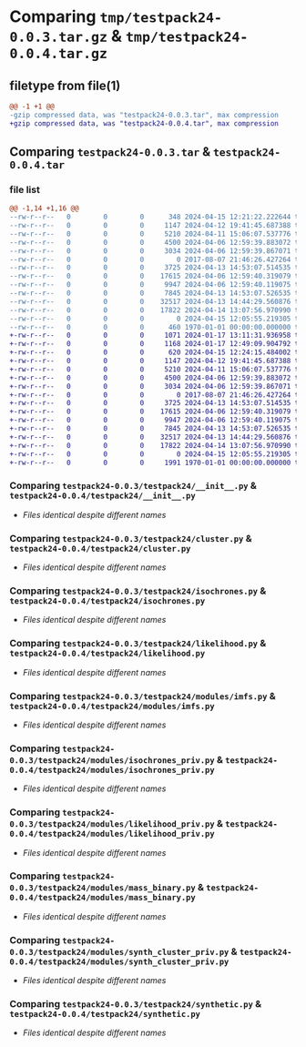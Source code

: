 # Comparing `tmp/testpack24-0.0.3.tar.gz` & `tmp/testpack24-0.0.4.tar.gz`

## filetype from file(1)

```diff
@@ -1 +1 @@
-gzip compressed data, was "testpack24-0.0.3.tar", max compression
+gzip compressed data, was "testpack24-0.0.4.tar", max compression
```

## Comparing `testpack24-0.0.3.tar` & `testpack24-0.0.4.tar`

### file list

```diff
@@ -1,14 +1,16 @@
--rw-r--r--   0        0        0      348 2024-04-15 12:21:22.222644 testpack24-0.0.3/pyproject.toml
--rw-r--r--   0        0        0     1147 2024-04-12 19:41:45.687388 testpack24-0.0.3/testpack24/__init__.py
--rw-r--r--   0        0        0     5210 2024-04-11 15:06:07.537776 testpack24-0.0.3/testpack24/cluster.py
--rw-r--r--   0        0        0     4500 2024-04-06 12:59:39.883072 testpack24-0.0.3/testpack24/isochrones.py
--rw-r--r--   0        0        0     3034 2024-04-06 12:59:39.867071 testpack24-0.0.3/testpack24/likelihood.py
--rw-r--r--   0        0        0        0 2017-08-07 21:46:26.427264 testpack24-0.0.3/testpack24/modules/__init__.py
--rw-r--r--   0        0        0     3725 2024-04-13 14:53:07.514535 testpack24-0.0.3/testpack24/modules/imfs.py
--rw-r--r--   0        0        0    17615 2024-04-06 12:59:40.319079 testpack24-0.0.3/testpack24/modules/isochrones_priv.py
--rw-r--r--   0        0        0     9947 2024-04-06 12:59:40.119075 testpack24-0.0.3/testpack24/modules/likelihood_priv.py
--rw-r--r--   0        0        0     7845 2024-04-13 14:53:07.526535 testpack24-0.0.3/testpack24/modules/mass_binary.py
--rw-r--r--   0        0        0    32517 2024-04-13 14:44:29.560876 testpack24-0.0.3/testpack24/modules/synth_cluster_priv.py
--rw-r--r--   0        0        0    17822 2024-04-14 13:07:56.970990 testpack24-0.0.3/testpack24/synthetic.py
--rw-r--r--   0        0        0        0 2024-04-15 12:05:55.219305 testpack24-0.0.3/testpack24/test_module.py~
--rw-r--r--   0        0        0      460 1970-01-01 00:00:00.000000 testpack24-0.0.3/PKG-INFO
+-rw-r--r--   0        0        0     1071 2024-01-17 13:11:31.936958 testpack24-0.0.4/LICENSE.txt
+-rw-r--r--   0        0        0     1168 2024-01-17 12:49:09.904792 testpack24-0.0.4/README.md
+-rw-r--r--   0        0        0      620 2024-04-15 12:24:15.484002 testpack24-0.0.4/pyproject.toml
+-rw-r--r--   0        0        0     1147 2024-04-12 19:41:45.687388 testpack24-0.0.4/testpack24/__init__.py
+-rw-r--r--   0        0        0     5210 2024-04-11 15:06:07.537776 testpack24-0.0.4/testpack24/cluster.py
+-rw-r--r--   0        0        0     4500 2024-04-06 12:59:39.883072 testpack24-0.0.4/testpack24/isochrones.py
+-rw-r--r--   0        0        0     3034 2024-04-06 12:59:39.867071 testpack24-0.0.4/testpack24/likelihood.py
+-rw-r--r--   0        0        0        0 2017-08-07 21:46:26.427264 testpack24-0.0.4/testpack24/modules/__init__.py
+-rw-r--r--   0        0        0     3725 2024-04-13 14:53:07.514535 testpack24-0.0.4/testpack24/modules/imfs.py
+-rw-r--r--   0        0        0    17615 2024-04-06 12:59:40.319079 testpack24-0.0.4/testpack24/modules/isochrones_priv.py
+-rw-r--r--   0        0        0     9947 2024-04-06 12:59:40.119075 testpack24-0.0.4/testpack24/modules/likelihood_priv.py
+-rw-r--r--   0        0        0     7845 2024-04-13 14:53:07.526535 testpack24-0.0.4/testpack24/modules/mass_binary.py
+-rw-r--r--   0        0        0    32517 2024-04-13 14:44:29.560876 testpack24-0.0.4/testpack24/modules/synth_cluster_priv.py
+-rw-r--r--   0        0        0    17822 2024-04-14 13:07:56.970990 testpack24-0.0.4/testpack24/synthetic.py
+-rw-r--r--   0        0        0        0 2024-04-15 12:05:55.219305 testpack24-0.0.4/testpack24/test_module.py~
+-rw-r--r--   0        0        0     1991 1970-01-01 00:00:00.000000 testpack24-0.0.4/PKG-INFO
```

### Comparing `testpack24-0.0.3/testpack24/__init__.py` & `testpack24-0.0.4/testpack24/__init__.py`

 * *Files identical despite different names*

### Comparing `testpack24-0.0.3/testpack24/cluster.py` & `testpack24-0.0.4/testpack24/cluster.py`

 * *Files identical despite different names*

### Comparing `testpack24-0.0.3/testpack24/isochrones.py` & `testpack24-0.0.4/testpack24/isochrones.py`

 * *Files identical despite different names*

### Comparing `testpack24-0.0.3/testpack24/likelihood.py` & `testpack24-0.0.4/testpack24/likelihood.py`

 * *Files identical despite different names*

### Comparing `testpack24-0.0.3/testpack24/modules/imfs.py` & `testpack24-0.0.4/testpack24/modules/imfs.py`

 * *Files identical despite different names*

### Comparing `testpack24-0.0.3/testpack24/modules/isochrones_priv.py` & `testpack24-0.0.4/testpack24/modules/isochrones_priv.py`

 * *Files identical despite different names*

### Comparing `testpack24-0.0.3/testpack24/modules/likelihood_priv.py` & `testpack24-0.0.4/testpack24/modules/likelihood_priv.py`

 * *Files identical despite different names*

### Comparing `testpack24-0.0.3/testpack24/modules/mass_binary.py` & `testpack24-0.0.4/testpack24/modules/mass_binary.py`

 * *Files identical despite different names*

### Comparing `testpack24-0.0.3/testpack24/modules/synth_cluster_priv.py` & `testpack24-0.0.4/testpack24/modules/synth_cluster_priv.py`

 * *Files identical despite different names*

### Comparing `testpack24-0.0.3/testpack24/synthetic.py` & `testpack24-0.0.4/testpack24/synthetic.py`

 * *Files identical despite different names*

